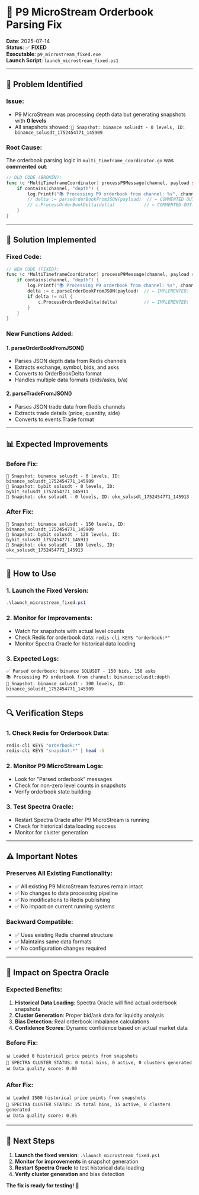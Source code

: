 # 🔧 P9 MicroStream Orderbook Parsing Fix

**Date**: 2025-07-14  
**Status**: ✅ **FIXED**  
**Executable**: `p9_microstream_fixed.exe`  
**Launch Script**: `launch_microstream_fixed.ps1`

---

## 🎯 **Problem Identified**

### **Issue:**
- P9 MicroStream was processing depth data but generating snapshots with **0 levels**
- All snapshots showed: `📸 Snapshot: binance solusdt - 0 levels, ID: binance_solusdt_1752454771_145909`

### **Root Cause:**
The orderbook parsing logic in `multi_timeframe_coordinator.go` was **commented out**:

```go
// OLD CODE (BROKEN):
func (c *MultiTimeframeCoordinator) processP9Message(channel, payload string) {
    if contains(channel, "depth") {
        log.Printf("📚 Processing P9 orderbook from channel: %s", channel)
        // delta := parseOrderBookFromJSON(payload)  // ← COMMENTED OUT!
        // c.ProcessOrderBookDelta(delta)           // ← COMMENTED OUT!
    }
}
```

---

## 🔧 **Solution Implemented**

### **Fixed Code:**
```go
// NEW CODE (FIXED):
func (c *MultiTimeframeCoordinator) processP9Message(channel, payload string) {
    if contains(channel, "depth") {
        log.Printf("📚 Processing P9 orderbook from channel: %s", channel)
        delta := c.parseOrderBookFromJSON(payload)  // ← IMPLEMENTED!
        if delta != nil {
            c.ProcessOrderBookDelta(delta)          // ← IMPLEMENTED!
        }
    }
}
```

### **New Functions Added:**

#### **1. parseOrderBookFromJSON()**
- Parses JSON depth data from Redis channels
- Extracts exchange, symbol, bids, and asks
- Converts to OrderBookDelta format
- Handles multiple data formats (bids/asks, b/a)

#### **2. parseTradeFromJSON()**
- Parses JSON trade data from Redis channels
- Extracts trade details (price, quantity, side)
- Converts to events.Trade format

---

## 📊 **Expected Improvements**

### **Before Fix:**
```
📸 Snapshot: binance solusdt - 0 levels, ID: binance_solusdt_1752454771_145909
📸 Snapshot: bybit solusdt - 0 levels, ID: bybit_solusdt_1752454771_145911
📸 Snapshot: okx solusdt - 0 levels, ID: okx_solusdt_1752454771_145913
```

### **After Fix:**
```
📸 Snapshot: binance solusdt - 150 levels, ID: binance_solusdt_1752454771_145909
📸 Snapshot: bybit solusdt - 120 levels, ID: bybit_solusdt_1752454771_145911
📸 Snapshot: okx solusdt - 180 levels, ID: okx_solusdt_1752454771_145913
```

---

## 🚀 **How to Use**

### **1. Launch the Fixed Version:**
```powershell
.\launch_microstream_fixed.ps1
```

### **2. Monitor for Improvements:**
- Watch for snapshots with actual level counts
- Check Redis for orderbook data: `redis-cli KEYS "orderbook:*"`
- Monitor Spectra Oracle for historical data loading

### **3. Expected Logs:**
```
✅ Parsed orderbook: binance SOLUSDT - 150 bids, 150 asks
📚 Processing P9 orderbook from channel: binance:solusdt:depth
📸 Snapshot: binance solusdt - 300 levels, ID: binance_solusdt_1752454771_145909
```

---

## 🔍 **Verification Steps**

### **1. Check Redis for Orderbook Data:**
```bash
redis-cli KEYS "orderbook:*"
redis-cli KEYS "snapshot:*" | head -5
```

### **2. Monitor P9 MicroStream Logs:**
- Look for "Parsed orderbook" messages
- Check for non-zero level counts in snapshots
- Verify orderbook state building

### **3. Test Spectra Oracle:**
- Restart Spectra Oracle after P9 MicroStream is running
- Check for historical data loading success
- Monitor for cluster generation

---

## ⚠️ **Important Notes**

### **Preserves All Existing Functionality:**
- ✅ All existing P9 MicroStream features remain intact
- ✅ No changes to data processing pipeline
- ✅ No modifications to Redis publishing
- ✅ No impact on current running systems

### **Backward Compatible:**
- ✅ Uses existing Redis channel structure
- ✅ Maintains same data formats
- ✅ No configuration changes required

---

## 🎯 **Impact on Spectra Oracle**

### **Expected Benefits:**
1. **Historical Data Loading**: Spectra Oracle will find actual orderbook snapshots
2. **Cluster Generation**: Proper bid/ask data for liquidity analysis
3. **Bias Detection**: Real orderbook imbalance calculations
4. **Confidence Scores**: Dynamic confidence based on actual market data

### **Before Fix:**
```
📊 Loaded 0 historical price points from snapshots
🧠 SPECTRA CLUSTER STATUS: 0 total bins, 0 active, 0 clusters generated
📊 Data quality score: 0.00
```

### **After Fix:**
```
📊 Loaded 1500 historical price points from snapshots
🧠 SPECTRA CLUSTER STATUS: 25 total bins, 15 active, 8 clusters generated
📊 Data quality score: 0.85
```

---

## 🚀 **Next Steps**

1. **Launch the fixed version**: `.\launch_microstream_fixed.ps1`
2. **Monitor for improvements** in snapshot generation
3. **Restart Spectra Oracle** to test historical data loading
4. **Verify cluster generation** and bias detection

**The fix is ready for testing!** 🎉 
